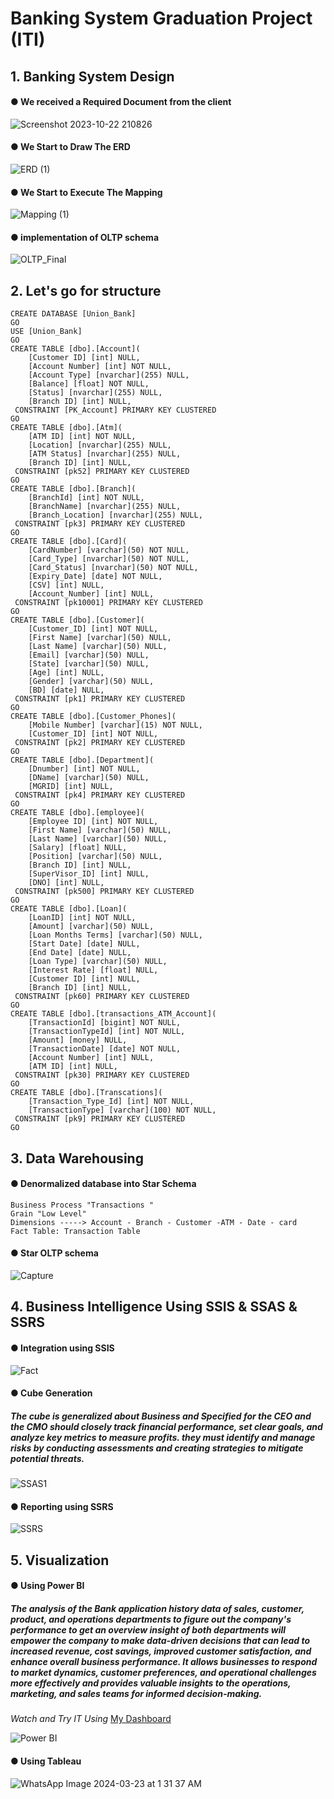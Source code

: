 # Banking System Graduation Project (ITI)
## 1. Banking System Design
#### ● We received a Required Document from the client
![Screenshot 2023-10-22 210826](https://github.com/Ahmedelbermawy/Bank_system_graduation_project/assets/133806022/921f5c42-373c-4302-9adc-ba5e8257950f)
#### ● We Start to Draw The ERD
![ERD (1)](https://github.com/doaaredaa/Banking-System/assets/164890615/1e7598e0-facd-4b6d-b600-32f1e356d216)
#### ● We Start to Execute The Mapping
![Mapping (1)](https://github.com/doaaredaa/Banking-System/assets/164890615/14708e53-4e7b-4421-93fb-d8da8161d3f0)
#### ● implementation of OLTP schema
![OLTP_Final](https://github.com/doaaredaa/Banking-System/assets/164890615/05d818b2-c3f0-4a65-b70b-5b3dd98b8d77)

## 2. Let's go for structure
```
CREATE DATABASE [Union_Bank]
GO
USE [Union_Bank]
GO
CREATE TABLE [dbo].[Account](
	[Customer ID] [int] NULL,
	[Account Number] [int] NOT NULL,
	[Account Type] [nvarchar](255) NULL,
	[Balance] [float] NOT NULL,
	[Status] [nvarchar](255) NULL,
	[Branch ID] [int] NULL,
 CONSTRAINT [PK_Account] PRIMARY KEY CLUSTERED 
GO
CREATE TABLE [dbo].[Atm](
	[ATM ID] [int] NOT NULL,
	[Location] [nvarchar](255) NULL,
	[ATM Status] [nvarchar](255) NULL,
	[Branch ID] [int] NULL,
 CONSTRAINT [pk52] PRIMARY KEY CLUSTERED 
GO
CREATE TABLE [dbo].[Branch](
	[BranchId] [int] NOT NULL,
	[BranchName] [nvarchar](255) NULL,
	[Branch_Location] [nvarchar](255) NULL,
 CONSTRAINT [pk3] PRIMARY KEY CLUSTERED 
GO
CREATE TABLE [dbo].[Card](
	[CardNumber] [varchar](50) NOT NULL,
	[Card_Type] [nvarchar](50) NOT NULL,
	[Card_Status] [nvarchar](50) NOT NULL,
	[Expiry_Date] [date] NOT NULL,
	[CSV] [int] NULL,
	[Account_Number] [int] NULL,
 CONSTRAINT [pk10001] PRIMARY KEY CLUSTERED 
GO
CREATE TABLE [dbo].[Customer](
	[Customer_ID] [int] NOT NULL,
	[First Name] [varchar](50) NULL,
	[Last Name] [varchar](50) NULL,
	[Email] [varchar](50) NULL,
	[State] [varchar](50) NULL,
	[Age] [int] NULL,
	[Gender] [varchar](50) NULL,
	[BD] [date] NULL,
 CONSTRAINT [pk1] PRIMARY KEY CLUSTERED 
GO
CREATE TABLE [dbo].[Customer_Phones](
	[Mobile Number] [varchar](15) NOT NULL,
	[Customer_ID] [int] NOT NULL,
 CONSTRAINT [pk2] PRIMARY KEY CLUSTERED 
GO
CREATE TABLE [dbo].[Department](
	[Dnumber] [int] NOT NULL,
	[DName] [varchar](50) NULL,
	[MGRID] [int] NULL,
 CONSTRAINT [pk4] PRIMARY KEY CLUSTERED 
GO
CREATE TABLE [dbo].[employee](
	[Employee ID] [int] NOT NULL,
	[First Name] [varchar](50) NULL,
	[Last Name] [varchar](50) NULL,
	[Salary] [float] NULL,
	[Position] [varchar](50) NULL,
	[Branch ID] [int] NULL,
	[SuperVisor_ID] [int] NULL,
	[DNO] [int] NULL,
 CONSTRAINT [pk500] PRIMARY KEY CLUSTERED 
GO
CREATE TABLE [dbo].[Loan](
	[LoanID] [int] NOT NULL,
	[Amount] [varchar](50) NULL,
	[Loan Months Terms] [varchar](50) NULL,
	[Start Date] [date] NULL,
	[End Date] [date] NULL,
	[Loan Type] [varchar](50) NULL,
	[Interest Rate] [float] NULL,
	[Customer ID] [int] NULL,
	[Branch ID] [int] NULL,
 CONSTRAINT [pk60] PRIMARY KEY CLUSTERED 
GO
CREATE TABLE [dbo].[transactions_ATM_Account](
	[TransactionId] [bigint] NOT NULL,
	[TransactionTypeId] [int] NOT NULL,
	[Amount] [money] NULL,
	[TransactionDate] [date] NOT NULL,
	[Account Number] [int] NULL,
	[ATM ID] [int] NULL,
 CONSTRAINT [pk30] PRIMARY KEY CLUSTERED 
GO
CREATE TABLE [dbo].[Transcations](
	[Transaction_Type_Id] [int] NOT NULL,
	[TransactionType] [varchar](100) NOT NULL,
 CONSTRAINT [pk9] PRIMARY KEY CLUSTERED 
GO
```

## 3. Data Warehousing
#### ● Denormalized database into Star Schema
```
Business Process "Transactions "
Grain "Low Level"
Dimensions -----> Account - Branch - Customer -ATM - Date - card
Fact Table: Transaction Table
```
#### ● Star OLTP schema
![Capture](https://github.com/doaaredaa/Banking-System/assets/164890615/699247fa-f866-404a-8e05-f9f6adb8f66d)

## 4. Business Intelligence Using SSIS & SSAS & SSRS
#### ● Integration using SSIS
![Fact](https://github.com/doaaredaa/Banking-System/assets/164890615/32a2d528-4a9e-4e0b-8bd0-974e19e2c6e3)
#### ● Cube Generation
##### The cube is generalized about Business and Specified for the CEO and the CMO should closely track financial performance, set clear goals, and analyze key metrics to measure profits. they must identify and manage risks by conducting assessments and creating strategies to mitigate potential threats.
![SSAS1](https://github.com/doaaredaa/Banking-System/assets/164890615/2c4f768c-43a6-4b2f-a556-b76cbef5dc57)

#### ● Reporting using SSRS
![SSRS](https://github.com/doaaredaa/Banking-System/assets/164890615/2899e1ee-836a-4fd6-bac0-76a5caca6dc8)

## 5. Visualization
#### ● Using Power BI
##### The analysis of the Bank application history data of sales, customer, product, and operations departments to figure out the company's performance to get an overview insight of both departments will empower the company to make data-driven decisions that can lead to increased revenue, cost savings, improved customer satisfaction, and enhance overall business performance. It allows businesses to respond to market dynamics, customer preferences, and operational challenges more effectively and provides valuable insights to the operations, marketing, and sales teams for informed decision-making.

*Watch and Try IT Using* [My Dashboard](https://www.novypro.com/project/banking-system-%7C-analysis-dashboard-power-bi)

![Power BI](https://github.com/doaaredaa/Banking-System/assets/164890615/8431f32a-024e-458d-80b6-1c05a9e33df6)
#### ● Using Tableau
![WhatsApp Image 2024-03-23 at 1 31 37 AM](https://github.com/doaaredaa/Banking-System/assets/164890615/209224c3-0df0-4593-ab0e-1acc8b831595)












